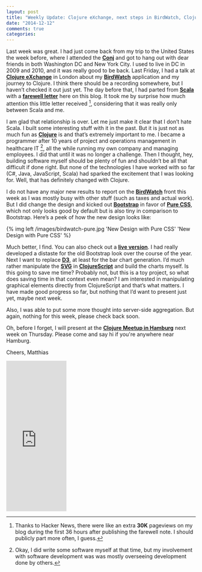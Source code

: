 ```yaml
---
layout: post
title: "Weekly Update: Clojure eXchange, next steps in BirdWatch, Clojure and me"
date: "2014-12-12"
comments: true
categories: 
---
```

Last week was great. I had just come back from my trip to the United States the week before, where I attended the **[Conj](http://clojure-conj.org)** and got to hang out with dear friends in both Washington DC and New York City. I used to live in DC in 2009 and 2010, and it was really good to be back. Last Friday, I had a talk at **[Clojure eXchange](https://skillsmatter.com/conferences/1956-clojure-exchange-2014)** in London about my **[BirdWatch](https://github.com/matthiasn/BirdWatch)** application and my journey to Clojure. I think there should be a recording somewhere, but I haven’t checked it out just yet. The day before that, I had parted from **[Scala](http://www.scala-lang.org)** with a **[farewell letter](http://matthiasnehlsen.com/blog/2014/12/04/Farewell-Scala/)** here on this blog. It took me by surprise how much attention this little letter received [^1], considering that it was really only between Scala and me.

<!-- more -->

I am glad that relationship is over. Let me just make it clear that I don’t hate Scala. I built some interesting stuff with it in the past. But it is just not as much fun as **[Clojure](http://clojure.org)** is and that’s extremely important to me. I became a programmer after 10 years of project and operations management in healthcare IT [^2], all the while running my own company and managing employees. I did that until it was no longer a challenge. Then I thought, hey, building software myself should be plenty of fun and shouldn’t be all that difficult if done right. But none of the technologies I have worked with so far (C#, Java, JavaScript, Scala) had sparked the excitement that I was looking for. Well, that has definitely changed with Clojure.

I do not have any major new results to report on the **[BirdWatch](https://github.com/matthiasn/BirdWatch)** front this week as I was mostly busy with other stuff (such as taxes and actual work). But I did change the design and kicked out **[Bootstrap](http://getbootstrap.com)** in favor of **[Pure CSS](http://purecss.io)**, which not only looks good by default but is also tiny in comparison to Bootstrap. Here’s a peek of how the new design looks like:

{% img left /images/birdwatch-pure.jpg 'New Design with Pure CSS' 'New Design with Pure CSS' %}

Much better, I find. You can also check out a **[live version](http://birdwatch2.matthiasnehlsen.com/)**. I had really developed a distaste for the old Bootstrap look over the course of the year. Next I want to replace **[D3](http://d3js.org/)**, at least for the bar chart generation. I’d much rather manipulate the **[SVG](http://en.wikipedia.org/wiki/Scalable_Vector_Graphics)** in **[ClojureScript](https://github.com/clojure/clojurescript)** and build the charts myself. Is this going to save me time? Probably not, but this is a toy project, so what does saving time in that context even mean? I am interested in manipulating graphical elements directly from ClojureScript and that’s what matters. I have made good progress so far, but nothing that I’d want to present just yet, maybe next week.

Also, I was able to put some more thought into server-side aggregation. But again, nothing for this week, please check back soon.

Oh, before I forget, I will present at the **[Clojure Meetup in Hamburg](http://www.meetup.com/ClojureUserGroupHH/events/218689956/)** next week on Thursday. Please come and say hi if you're anywhere near Hamburg.

Cheers,
Matthias

<iframe width="160" height="400" src="https://leanpub.com/building-a-system-in-clojure/embed" frameborder="0" allowtransparency="true"></iframe>

[^1]: Thanks to Hacker News, there were like an extra **30K** pageviews on my blog during the first 36 hours after publishing the farewell note. I should publicly part more often, I guess.

[^2]: Okay, I did write some software myself at that time, but my involvement with software development was was mostly overseeing development done by others.